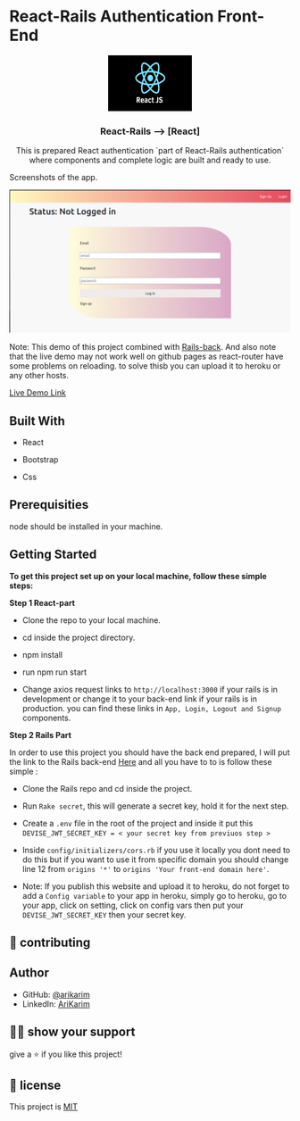 # React-Rails Authentication Front-End
<p align="center">
    <img src="src/images/react.png" alt="Logo" width="150" height="100">
  <h3 align="center">React-Rails --> [React]</h3>

  <p align="center">
This is prepared React authentication `part of React-Rails authentication` where components and complete logic are built and ready to use.
  </p>
</p


## Screenshots of the app.

![image](./src/images/screen.png)



Note: This demo of this project combined with [Rails-back](https://github.com/arikarim/React-Rails-Back-End).
And also note that the live demo may not work well on github pages as react-router have some problems on reloading.
to solve thisb you can upload it to heroku or any other hosts.

[Live Demo Link](http://arikarim.github.io/Rails-React-Front-end/)

## Built With

- React

- Bootstrap
 
- Css

## Prerequisities

node should be installed in your machine.


## Getting Started

**To get this project set up on your local machine, follow these simple steps:**

**Step 1 React-part**<br>
 - Clone the repo to your local machine.

 - cd inside the project directory.

  - npm install

 - run npm run start
 
 - Change axios request links to `http://localhost:3000` if your rails is in development or change it to your back-end link if your rails is in production. you can find these links in `App, Login, Logout and Signup` components.

**Step 2 Rails Part**<br>

In order to use this project you should have the back end prepared, I will put the link to the Rails back-end [Here](https://github.com/arikarim/React-Rails-Back-End) and all you have to to is follow these simple : 

- Clone the Rails repo and cd inside the project.

- Run `Rake secret`, this will generate a secret key, hold it for the next step.

- Create a `.env` file in the root of the project and inside it put this `DEVISE_JWT_SECRET_KEY = < your secret key from previuos step >`

- Inside `config/initializers/cors.rb` if you use it locally you dont need to do this but if you want to use it from specific domain you should change line 12 from `origins '*'` to `origins 'Your front-end domain here'`.

- Note: If you publish this website and upload it to heroku, do not forget to add a `Config variable` to your app in heroku, simply go to heroku, go to your app, click on setting, click on config vars then put your `DEVISE_JWT_SECRET_KEY` then your secret key.


## 🤝 contributing

## Author

- GitHub: [@arikarim](https://github.com/arikarim)
- LinkedIn: [AriKarim](https://www.linkedin.com/in/ari-karim-523bb81b3)

## 🙋‍♂ show your support

give a ⭐️ if you like this project!

## 📝 license



This project is [MIT](lisenced)
